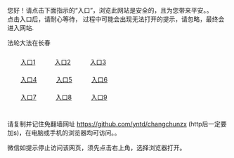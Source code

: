 您好！请点击下面指示的“入口”，浏览此网站是安全的，且为您带来平安。。 <br/>
点击入口后，请耐心等待， 过程中可能会出现无法打开的提示，请忽略，最终会进入网站. </br>

法轮大法在长春<br/>
<div style="padding:10px"><a style="margin:20px" target="_blank" href="https://d33setu4makt5y.cloudfront.net/2Qpsp?fmicub" id="ccLink1" rel="nofollow">入口1</a> <a target="_blank" style="margin:20px" href="https://d31at8b0pyvsmf.cloudfront.net/2Qpsp?gpclpjm" id="ccLink2" rel="nofollow">入口2</a> <a style="margin:20px" target="_blank" href="https://d2efr5eitcp7q3.cloudfront.net/2Qpsp?nbmyzxzu" id="ccLink3" rel="nofollow">入口3</a></div>

<div style="padding:10px" ><a style="margin:20px" target="_blank" href="https://d33setu4makt5y.cloudfront.net/2Qpsp?fmicub" id="ccLink4" rel="nofollow">入口4</a> <a style="margin:20px" href="https://d31at8b0pyvsmf.cloudfront.net/2Qpsp?gpclpjm" target="_blank" id="ccLink5" rel="nofollow">入口5</a> <a style="margin:20px" href="https://d2efr5eitcp7q3.cloudfront.net/2Qpsp?nbmyzxzu" target="_blank" id="ccLink6" rel="nofollow">入口6</a></div>

<div style="padding:10px"><a style="margin:20px" target="_blank" href="https://d33setu4makt5y.cloudfront.net/2Qpsp?fmicub" id="ccLink7" rel="nofollow">入口7</a> <a style="margin:20px" href="https://d31at8b0pyvsmf.cloudfront.net/2Qpsp?gpclpjm" target="_blank" id="ccLink8" rel="nofollow">入口8</a> <a style="margin:20px" target="_blank" href="https://d2efr5eitcp7q3.cloudfront.net/2Qpsp?nbmyzxzu" id="ccLink9" rel="nofollow">入口9</a></div>

<br/>



请复制并记住免翻墙网址 https://github.com/yntd/changchunzx (http后一定要加s)，在电脑或手机的浏览器均可访问。。<br/>

微信如提示停止访问该网页，须先点击右上角，选择浏览器打开。
